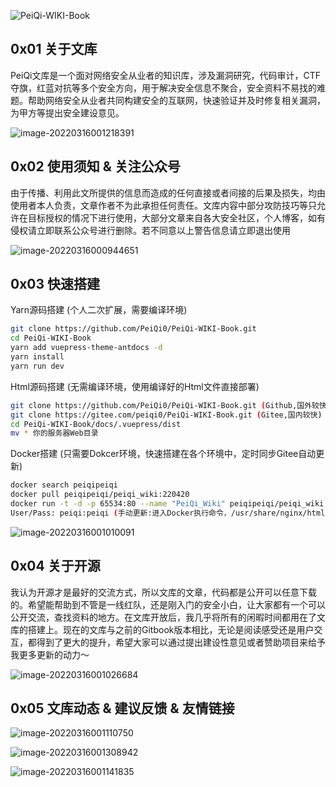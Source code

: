  

![PeiQi-WIKI-Book](https://socialify.git.ci/PeiQi0/PeiQi-WIKI-Book/image?description=1&font=KoHo&forks=1&issues=1&language=1&owner=1&pattern=Circuit%20Board&pulls=1&stargazers=1&theme=Light)

## 0x01 关于文库

PeiQi文库是一个面对网络安全从业者的知识库，涉及漏洞研究，代码审计，CTF夺旗，红蓝对抗等多个安全方向，用于解决安全信息不聚合，安全资料不易找的难题。帮助网络安全从业者共同构建安全的互联网，快速验证并及时修复相关漏洞，为甲方等提出安全建设意见。

![image-20220316001218391](docs/.vuepress/public/img/image-20220316001218391.png)

## 0x02 使用须知 & 关注公众号

由于传播、利用此文所提供的信息而造成的任何直接或者间接的后果及损失，均由使用者本人负责，文章作者不为此承担任何责任。文库内容中部分攻防技巧等只允许在目标授权的情况下进行使用，大部分文章来自各大安全社区，个人博客，如有侵权请立即联系公众号进行删除。若不同意以上警告信息请立即退出使用

![image-20220316000944651](docs/.vuepress/public/img/image-20220316000944651.png)

## 0x03 快速搭建

Yarn源码搭建 (个人二次扩展，需要编译环境)

```sh
git clone https://github.com/PeiQi0/PeiQi-WIKI-Book.git
cd PeiQi-WIKI-Book
yarn add vuepress-theme-antdocs -d
yarn install
yarn run dev
```

Html源码搭建 (无需编译环境，使用编译好的Html文件直接部署)

```sh
git clone https://github.com/PeiQi0/PeiQi-WIKI-Book.git (Github,国外较快)
git clone https://gitee.com/peiqi0/PeiQi-WIKI-Book.git (Gitee,国内较快)
cd PeiQi-WIKI-Book/docs/.vuepress/dist
mv * 你的服务器Web目录
```

Docker搭建 (只需要Dokcer环境，快速搭建在各个环境中，定时同步Gitee自动更新)

```sh
docker search peiqipeiqi
docker pull peiqipeiqi/peiqi_wiki:220420
docker run -t -d -p 65534:80 --name "PeiQi_Wiki" peiqipeiqi/peiqi_wiki:220420
User/Pass: peiqi:peiqi (手动更新:进入Docker执行命令，/usr/share/nginx/html/synchronous.sh)
```

![image-20220316001010091](docs/.vuepress/public/img/image-20220316001010091.png)

## 0x04 关于开源

我认为开源才是最好的交流方式，所以文库的文章，代码都是公开可以任意下载的。希望能帮助到不管是一线红队，还是刚入门的安全小白，让大家都有一个可以公开交流，查找资料的地方。在文库开放后，我几乎将所有的闲暇时间都用在了文库的搭建上。现在的文库与之前的Gitbook版本相比，无论是阅读感受还是用户交互，都得到了更大的提升，希望大家可以通过提出建设性意见或者赞助项目来给予我更多更新的动力～

![image-20220316001026684](docs/.vuepress/public/img/image-20220316001026684.png)

## 0x05 文库动态 & 建议反馈 & 友情链接

![image-20220316001110750](docs/.vuepress/public/img/image-20220316001110750.png)

![image-20220316001308942](docs/.vuepress/public/img/image-20220316001308942.png)

![image-20220316001141835](docs/.vuepress/public/img/image-20220316001141835.png)
